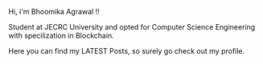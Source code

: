 Hi, i'm Bhoomika Agrawal !!

Student at JECRC University and opted for Computer Science Engineering with specilization in Blockchain.

Here you can find my LATEST Posts, so surely go check out my profile.
